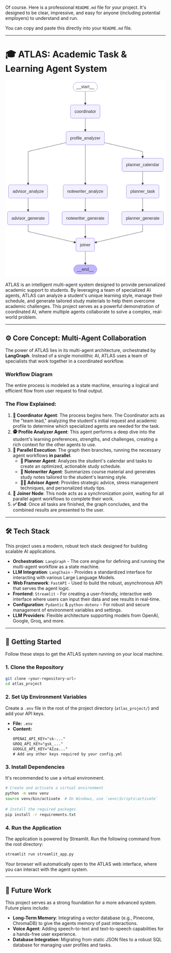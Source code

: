 Of course. Here is a professional `README.md` file for your project. It's designed to be clear, impressive, and easy for anyone (including potential employers) to understand and run.

You can copy and paste this directly into your `README.md` file.

-----

# 🎓 ATLAS: Academic Task & Learning Agent System

![Atlas Workflow Graph](https://github.com/0xSaurabhSharma/atlas_agent_study_partner/blob/master/atlas_workflow_graph.png)


ATLAS is an intelligent multi-agent system designed to provide personalized academic support to students. By leveraging a team of specialized AI agents, ATLAS can analyze a student's unique learning style, manage their schedule, and generate tailored study materials to help them overcome academic challenges. This project serves as a powerful demonstration of coordinated AI, where multiple agents collaborate to solve a complex, real-world problem.

-----

## ⚙️ Core Concept: Multi-Agent Collaboration

The power of ATLAS lies in its multi-agent architecture, orchestrated by **LangGraph**. Instead of a single monolithic AI, ATLAS uses a team of specialists that work together in a coordinated workflow.

### Workflow Diagram

The entire process is modeled as a state machine, ensuring a logical and efficient flow from user request to final output.

### The Flow Explained:

1.  **🧠 Coordinator Agent**: The process begins here. The Coordinator acts as the "team lead," analyzing the student's initial request and academic profile to determine which specialized agents are needed for the task.
2.  **🕵️ Profile Analyzer Agent**: This agent performs a deep dive into the student's learning preferences, strengths, and challenges, creating a rich context for the other agents to use.
3.  **🚀 Parallel Execution**: The graph then branches, running the necessary agent workflows **in parallel**.
      * **📅 Planner Agent**: Analyzes the student's calendar and tasks to create an optimized, actionable study schedule.
      * **📝 Notewriter Agent**: Summarizes course material and generates study notes tailored to the student's learning style.
      * **👩‍🏫 Advisor Agent**: Provides strategic advice, stress management techniques, and personalized study tips.
4.  **🤝 Joiner Node**: This node acts as a synchronization point, waiting for all parallel agent workflows to complete their work.
5.  **✅ End**: Once all tasks are finished, the graph concludes, and the combined results are presented to the user.

-----

## 🛠️ Tech Stack

This project uses a modern, robust tech stack designed for building scalable AI applications.

  * **Orchestration**: `LangGraph` - The core engine for defining and running the multi-agent workflow as a state machine.
  * **LLM Integration**: `LangChain` - Provides a standardized interface for interacting with various Large Language Models.
  * **Web Framework**: `FastAPI` - Used to build the robust, asynchronous API that serves the agent logic.
  * **Frontend**: `Streamlit` - For creating a user-friendly, interactive web interface where users can input their data and see results in real-time.
  * **Configuration**: `Pydantic` & `python-dotenv` - For robust and secure management of environment variables and settings.
  * **LLM Providers**: Flexible architecture supporting models from OpenAI, Google, Groq, and more.

-----

## 🚀 Getting Started

Follow these steps to get the ATLAS system running on your local machine.

### 1\. Clone the Repository

```bash
git clone <your-repository-url>
cd atlas_project
```

### 2\. Set Up Environment Variables

Create a `.env` file in the root of the project directory (`atlas_project/`) and add your API keys.

  * **File:** `.env`
  * **Content:**
    ```env
    OPENAI_API_KEY="sk-..."
    GROQ_API_KEY="gsk_..."
    GOOGLE_API_KEY="AIza..."
    # Add any other keys required by your config.yml
    ```

### 3\. Install Dependencies

It's recommended to use a virtual environment.

```bash
# Create and activate a virtual environment
python -m venv venv
source venv/bin/activate  # On Windows, use `venv\Scripts\activate`

# Install the required packages
pip install -r requirements.txt
```

### 4\. Run the Application

The application is powered by Streamlit. Run the following command from the root directory:

```bash
streamlit run streamlit_app.py
```

Your browser will automatically open to the ATLAS web interface, where you can interact with the agent system.

-----

## 🔮 Future Work

This project serves as a strong foundation for a more advanced system. Future plans include:

  * **Long-Term Memory**: Integrating a vector database (e.g., Pinecone, ChromaDB) to give the agents memory of past interactions.
  * **Voice Agent**: Adding speech-to-text and text-to-speech capabilities for a hands-free user experience.
  * **Database Integration**: Migrating from static JSON files to a robust SQL database for managing user profiles and tasks.